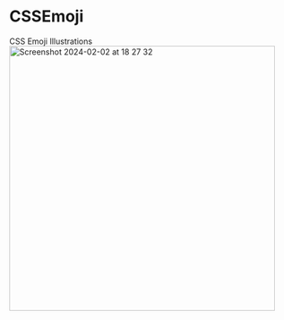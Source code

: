 # CSSEmoji
CSS Emoji Illustrations
<br />
<img width="474" alt="Screenshot 2024-02-02 at 18 27 32" src="https://github.com/KirillFedchenko/CSSEmoji/assets/91829760/c7c679ac-029b-4d3f-93dc-5957fb3d0ab4">
